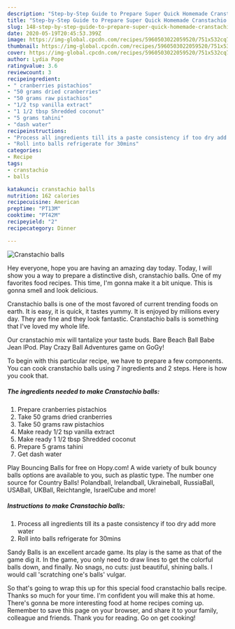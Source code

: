 ```yaml
---
description: "Step-by-Step Guide to Prepare Super Quick Homemade Cranstachio balls"
title: "Step-by-Step Guide to Prepare Super Quick Homemade Cranstachio balls"
slug: 148-step-by-step-guide-to-prepare-super-quick-homemade-cranstachio-balls
date: 2020-05-19T20:45:53.399Z
image: https://img-global.cpcdn.com/recipes/5960503022059520/751x532cq70/cranstachio-balls-recipe-main-photo.jpg
thumbnail: https://img-global.cpcdn.com/recipes/5960503022059520/751x532cq70/cranstachio-balls-recipe-main-photo.jpg
cover: https://img-global.cpcdn.com/recipes/5960503022059520/751x532cq70/cranstachio-balls-recipe-main-photo.jpg
author: Lydia Pope
ratingvalue: 3.6
reviewcount: 3
recipeingredient:
- " cranberries pistachios"
- "50 grams dried cranberries"
- "50 grams raw pistachios"
- "1/2 tsp vanilla extract"
- "1 1/2 tbsp Shredded coconut"
- "5 grams tahini"
- "dash water"
recipeinstructions:
- "Process all ingredients till its a paste consistency if too dry add more water"
- "Roll into balls refrigerate for 30mins"
categories:
- Recipe
tags:
- cranstachio
- balls

katakunci: cranstachio balls 
nutrition: 162 calories
recipecuisine: American
preptime: "PT13M"
cooktime: "PT42M"
recipeyield: "2"
recipecategory: Dinner

---
```



![Cranstachio balls](https://img-global.cpcdn.com/recipes/5960503022059520/751x532cq70/cranstachio-balls-recipe-main-photo.jpg)

Hey everyone, hope you are having an amazing day today. Today, I will show you a way to prepare a distinctive dish, cranstachio balls. One of my favorites food recipes. This time, I'm gonna make it a bit unique. This is gonna smell and look delicious.

Cranstachio balls is one of the most favored of current trending foods on earth. It is easy, it is quick, it tastes yummy. It is enjoyed by millions every day. They are fine and they look fantastic. Cranstachio balls is something that I've loved my whole life.

Our cranstachio mix will tantalize your taste buds. Bare Beach Ball Babe Jean IPod. Play Crazy Ball Adventures game on GoGy!


To begin with this particular recipe, we have to prepare a few components. You can cook cranstachio balls using 7 ingredients and 2 steps. Here is how you cook that.

##### The ingredients needed to make Cranstachio balls:

1. Prepare  cranberries pistachios
1. Take 50 grams dried cranberries
1. Take 50 grams raw pistachios
1. Make ready 1/2 tsp vanilla extract
1. Make ready 1 1/2 tbsp Shredded coconut
1. Prepare 5 grams tahini
1. Get dash water


Play Bouncing Balls for free on Hopy.com! A wide variety of bulk bouncy balls options are available to you, such as plastic type. The number one source for Country Balls! Polandball, Irelandball, Ukraineball, RussiaBall, USABall, UKBall, Reichtangle, IsraelCube and more! 

##### Instructions to make Cranstachio balls:

1. Process all ingredients till its a paste consistency if too dry add more water
1. Roll into balls refrigerate for 30mins


Sandy Balls is an excellent arcade game. Its play is the same as that of the game dig it. In the game, you only need to draw lines to get the colorful balls down, and finally. No snags, no cuts: just beautiful, shining balls. I would call &#39;scratching one&#39;s balls&#39; vulgar. 

So that's going to wrap this up for this special food cranstachio balls recipe. Thanks so much for your time. I'm confident you will make this at home. There's gonna be more interesting food at home recipes coming up. Remember to save this page on your browser, and share it to your family, colleague and friends. Thank you for reading. Go on get cooking!
